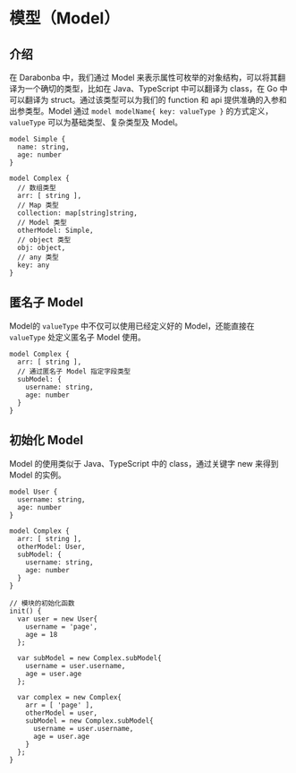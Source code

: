 # 模型（Model）

## 介绍

在 Darabonba 中，我们通过 Model 来表示属性可枚举的对象结构，可以将其翻译为一个确切的类型，比如在 Java、TypeScript 中可以翻译为 class，在 Go 中可以翻译为 struct。通过该类型可以为我们的 function 和 api 提供准确的入参和出参类型。Model 通过 `model modelName{ key: valueType }` 的方式定义，`valueType` 可以为基础类型、复杂类型及 Model。

```dara
model Simple {
  name: string,
  age: number
}

model Complex {
  // 数组类型
  arr: [ string ],
  // Map 类型
  collection: map[string]string,
  // Model 类型
  otherModel: Simple,
  // object 类型
  obj: object,
  // any 类型
  key: any
}
```

## 匿名子 Model

Model的 `valueType` 中不仅可以使用已经定义好的 Model，还能直接在 `valueType` 处定义匿名子 Model 使用。

```dara
model Complex {
  arr: [ string ],
  // 通过匿名子 Model 指定字段类型
  subModel: {
    username: string,
    age: number
  }
}
```

## 初始化 Model

Model 的使用类似于 Java、TypeScript 中的 class，通过关键字 new 来得到 Model 的实例。

```dara
model User {
  username: string,
  age: number
}

model Complex {
  arr: [ string ],
  otherModel: User,
  subModel: {
    username: string,
    age: number
  }
}

// 模块的初始化函数
init() {
  var user = new User{
    username = 'page',
    age = 18
  };

  var subModel = new Complex.subModel{
    username = user.username,
    age = user.age
  };
  
  var complex = new Complex{
    arr = [ 'page' ],
    otherModel = user,
    subModel = new Complex.subModel{
      username = user.username,
      age = user.age
    }
  };
}
```